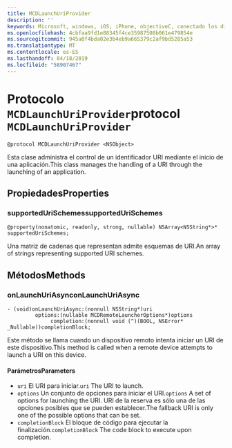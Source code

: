 ```yaml
---
title: MCDLaunchUriProvider
description: ''
keywords: Microsoft, windows, iOS, iPhone, objectiveC, conectado los dispositivos, proyecto Roma
ms.openlocfilehash: 4cbfaa9fd1e88345f4ce35987508b061e479854e
ms.sourcegitcommit: 945a0f4bda02e3b4eb9a665379c2af9bd5285a53
ms.translationtype: MT
ms.contentlocale: es-ES
ms.lasthandoff: 04/18/2019
ms.locfileid: "58907467"
---
```

# <a name="protocol-mcdlaunchuriprovider"></a><span data-ttu-id="de5d1-103">Protocolo `MCDLaunchUriProvider`</span><span class="sxs-lookup"><span data-stu-id="de5d1-103">protocol `MCDLaunchUriProvider`</span></span>

```
@protocol MCDLaunchUriProvider <NSObject>
```

<span data-ttu-id="de5d1-104">Esta clase administra el control de un identificador URI mediante el inicio de una aplicación.</span><span class="sxs-lookup"><span data-stu-id="de5d1-104">This class manages the handling of a URI through the launching of an application.</span></span>

## <a name="properties"></a><span data-ttu-id="de5d1-105">Propiedades</span><span class="sxs-lookup"><span data-stu-id="de5d1-105">Properties</span></span> 
### <a name="supportedurischemes"></a><span data-ttu-id="de5d1-106">supportedUriSchemes</span><span class="sxs-lookup"><span data-stu-id="de5d1-106">supportedUriSchemes</span></span>
`@property(nonatomic, readonly, strong, nullable) NSArray<NSString*>* supportedUriSchemes;`

<span data-ttu-id="de5d1-107">Una matriz de cadenas que representan admite esquemas de URI.</span><span class="sxs-lookup"><span data-stu-id="de5d1-107">An array of strings representing supported URI schemes.</span></span>

## <a name="methods"></a><span data-ttu-id="de5d1-108">Métodos</span><span class="sxs-lookup"><span data-stu-id="de5d1-108">Methods</span></span>

### <a name="onlaunchuriasync"></a><span data-ttu-id="de5d1-109">onLaunchUriAsync</span><span class="sxs-lookup"><span data-stu-id="de5d1-109">onLaunchUriAsync</span></span>
```
- (void)onLaunchUriAsync:(nonnull NSString*)uri
         options:(nullable MCDRemoteLauncherOptions*)options
              completion:(nonnull void (^)(BOOL, NSError* _Nullable))completionBlock;
```

<span data-ttu-id="de5d1-110">Este método se llama cuando un dispositivo remoto intenta iniciar un URI de este dispositivo.</span><span class="sxs-lookup"><span data-stu-id="de5d1-110">This method is called when a remote device attempts to launch a URI on this device.</span></span>

#### <a name="parameters"></a><span data-ttu-id="de5d1-111">Parámetros</span><span class="sxs-lookup"><span data-stu-id="de5d1-111">Parameters</span></span> 
* <span data-ttu-id="de5d1-112">`uri` El URI para iniciar.</span><span class="sxs-lookup"><span data-stu-id="de5d1-112">`uri` The URI to launch.</span></span>
* <span data-ttu-id="de5d1-113">`options` Un conjunto de opciones para iniciar el URI.</span><span class="sxs-lookup"><span data-stu-id="de5d1-113">`options` A set of options for launching the URI.</span></span> <span data-ttu-id="de5d1-114">URI de la reserva es sólo una de las opciones posibles que se pueden establecer.</span><span class="sxs-lookup"><span data-stu-id="de5d1-114">The fallback URI is only one of the possible options that can be set.</span></span>
* <span data-ttu-id="de5d1-115">`completionBlock` El bloque de código para ejecutar la finalización.</span><span class="sxs-lookup"><span data-stu-id="de5d1-115">`completionBlock` The code block to execute upon completion.</span></span>